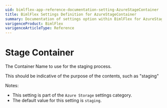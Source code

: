 ```yaml
---
uid: bimlflex-app-reference-documentation-setting-AzureStageContainer
title: BimlFlex Settings Definition for AzureStageContainer
summary: Documentation of settings option within BimlFlex for AzureStageContainer
varigenceProduct: BimlFlex
varigenceArticleType: Reference
---
```


# Stage Container

The Container Name to use for the staging process.

This should be indicative of the purpose of the contents, such as "staging"

Notes:
* This setting is part of the `Azure Storage` settings category.
 * The default value for this setting is `staging`.